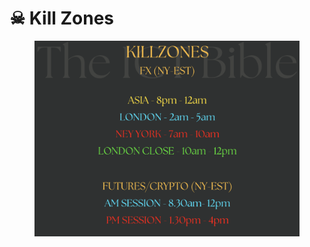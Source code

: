 # ☠ Kill Zones

<figure><img src="../.gitbook/assets/image (13).png" alt=""><figcaption></figcaption></figure>
